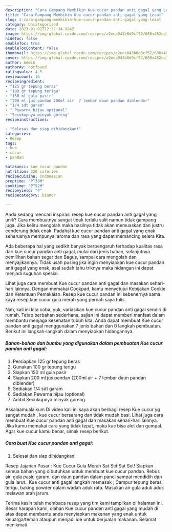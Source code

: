 ```yaml
---
description: "Cara Gampang Membikin Kue cucur pandan anti gagal yang Lezat"
title: "Cara Gampang Membikin Kue cucur pandan anti gagal yang Lezat"
slug: 3-cara-gampang-membikin-kue-cucur-pandan-anti-gagal-yang-lezat
category: Uncategorized
date: 2023-01-01T12:32:34.984Z
image: https://img-global.cpcdn.com/recipes/a2eca043b8d0cf52/680x482cq70/kue-cucur-pandan-anti-gagal-foto-resep-utama.jpg
hideToc: false
enableToc: true
enableTocContent: false
thumbnail: https://img-global.cpcdn.com/recipes/a2eca043b8d0cf52/680x482cq70/kue-cucur-pandan-anti-gagal-foto-resep-utama.jpg
cover: https://img-global.cpcdn.com/recipes/a2eca043b8d0cf52/680x482cq70/kue-cucur-pandan-anti-gagal-foto-resep-utama.jpg
author: Admin
authorAv: notfound
ratingvalue: 4.5
reviewcount: 16
recipeingredient:
- "125 gr tepung beras"
- "100 gr tepung terigu"
- "150 ml gula pasir"
- "200 ml jus pandan 200ml air  7 lembar daun pandan diblender"
- "1/4 sdt garam"
- " Pewarna hijau optional"
- "Secukupnya minyak goreng"
recipeinstructions:

- "Selesai dan siap dihidangkan!"
categories:
- Resep
tags:
- kue
- cucur
- pandan

katakunci: kue cucur pandan 
nutrition: 220 calories
recipecuisine: Indonesian
preptime: "PT38M"
cooktime: "PT52M"
recipeyield: "4"
recipecategory: Dinner

---
```





Anda sedang mencari inspirasi resep kue cucur pandan anti gagal yang unik? Cara membuatnya sangat tidak terlalu sulit namun tidak gampang juga. Jika keliru mengolah maka hasilnya tidak akan memuaskan dan justru cenderung tidak enak. Padahal kue cucur pandan anti gagal yang enak seharusnya mempunyai aroma dan rasa yang dapat memancing selera Kita.





Ada beberapa hal yang sedikit banyak berpengaruh terhadap kualitas rasa dari kue cucur pandan anti gagal, mulai dari jenis bahan, selanjutnya pemilihan bahan segar dan Bagus, sampai cara mengolah dan menyajikannya. Tidak usah pusing jika ingin menyiapkan kue cucur pandan anti gagal yang enak,      asal sudah tahu triknya maka hidangan ini dapat menjadi suguhan spesial.














Lihat juga cara membuat Kue cucur pandan anti gagal dan masakan sehari-hari lainnya. Dengan memakai Cookpad, kamu menyetujui Kebijakan Cookie dan Ketentuan Pemakaian. Resep kue cucur pandan ini sebenernya sama kaya resep kue cucur gula merah yang pernah saya tulis.






Nah, kali ini kita coba, yuk, variasikan kue cucur pandan anti gagal sendiri di rumah. Tetap berbahan sederhana, sajian ini dapat memberi manfaat dalam membantu menjaga kesehatan tubuh kita. Anda dapat membuat Kue cucur pandan anti gagal menggunakan 7 jenis bahan dan 0 langkah pembuatan. Berikut ini langkah-langkah dalam menyiapkan hidangannya.

<!--inarticleads1-->

##### Bahan-bahan dan bumbu yang digunakan dalam pembuatan Kue cucur pandan anti gagal:

1. Persiapkan 125 gr tepung beras
1. Gunakan 100 gr tepung terigu
1. Siapkan 150 ml gula pasir
1. Siapkan 200 ml jus pandan (200ml air + 7 lembar daun pandan diblender)
1. Sediakan 1/4 sdt garam
1. Sediakan  Pewarna hijau (optional)
1. Ambil Secukupnya minyak goreng


Assalaamualaikum Di video kali ini saya akan berbagi resep Kue cucur yg sangat mudah , kue cucur bersarang dan tidak mudah basi. Lihat juga cara membuat Kue cucur pandan anti gagal dan masakan sehari-hari lainnya. Jika kamu memakai cara yang tidak tepat, maka kue bisa alot dan gumpal. Agar kue cucur kamu benar, simak resep berikut. 

<!--inarticleads2-->

##### Cara buat Kue cucur pandan anti gagal:


1. Selesai dan siap dihidangkan!

Resep Jajanan Pasar : Kue Cucur Gula Merah Sat Set Sat Set! Siapkan semua bahan yang dibutuhkan untuk membuat kue cucur pandan. Rebus air, gula pasir, garam, dan daun pandan dalam panci sampai mendidih dan gula larut.. Kue cucur anti gagal langkah memasak ; Campur tepung beras, terigu, baking powder dalam wadah aduk rata. Masukan air gula aduk aduk melawan arah jarum. 

Terima kasih telah membaca resep yang tim kami tampilkan di halaman ini. Besar harapan kami, olahan Kue cucur pandan anti gagal yang mudah di atas dapat membantu anda menyiapkan makanan yang enak untuk keluarga/teman ataupun menjadi ide untuk berjualan makanan. Selamat menikmati

